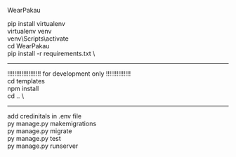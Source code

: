 WearPakau

pip install virtualenv \
virtualenv venv  \
venv\Scripts\activate \
cd WearPakau \
pip install -r  requirements.txt \

***** 
!!!!!!!!!!!!!!!!!!! for development only !!!!!!!!!!!!!! \
cd templates  \
npm install \
cd ..       \
*******************

add credinitals in .env file \
py manage.py makemigrations \
py manage.py migrate \
py manage.py test \
py manage.py runserver